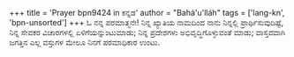 +++
title = 'Prayer bpn9424 in ಕನ್ನಡ'
author = "Bahá'u'lláh"
tags = ['lang-kn', 'bpn-unsorted']
+++
ಓ ನನ್ನ ಪರಮಾತ್ಮನೇ! ನಿನ್ನ ಖ್ಯಾತಿಯ ನಾಮದಿಂದ ನಾನು ನಿನ್ನಲ್ಲಿ ಪ್ರಾರ್ಥಿಸುವುದಿಷ್ಟೆ, ನಿನ್ನ ಸೇವಕರ ವಿಚಾರಗಳಲ್ಲಿ ಏಳಿಗೆಯನ್ನುಂಟುಮಾಡು;  ನಿನ್ನ ಪ್ರದೇಶಗಳು ಅಭಿವೃದ್ಧಿಗೊಳ್ಳುವಂತೆ ಮಾಡು; ವಾಸ್ತವವಾಗಿ ಜಗತ್ತಿನ ಎಲ್ಲ ವಸ್ತುಗಳ ಮೇಲೂ ನಿನಗೆ ಪರಮಾಧಿಕಾರ ಉಂಟು.
